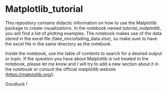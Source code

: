 # Matplotlib_tutorial

This repository contains didactic information on how to use the Matplotlib package to create visualizations. In the notebook named *tutorial_matplotlib*, you will find a list of plotting examples. The notebook makes use of the data stored in the excel file (fake_microfading_data.xlsx), so make sure to have the excel file in the same directory as the notebook.

Inside the notebook, use the table of contents to search for a desired output or topic. If the question you have about Matplotlib is not treated in the notebook, please let me know and I will try to add a new section about it in the notebook or consult the official matplotlib website (https://matplotlib.org/).

Goodluck ! 
